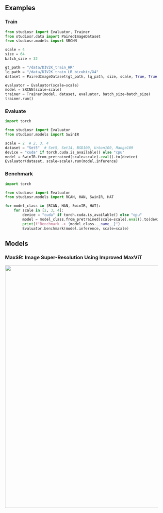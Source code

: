 ## Examples

### Train
```python
from studiosr import Evaluator, Trainer
from studiosr.data import PairedImageDataset
from studiosr.models import SRCNN

scale = 4
size = 64
batch_size = 32

gt_path = "/data/DIV2K_train_HR"
lq_path = "/data/DIV2K_train_LR_bicubic/X4"
dataset = PairedImageDataset(gt_path, lq_path, size, scale, True, True)

evaluator = Evaluator(scale=scale)
model = SRCNN(scale=scale)
trainer = Trainer(model, dataset, evaluator, batch_size=batch_size)
trainer.run()
```

### Evaluate
```python
import torch

from studiosr import Evaluator
from studiosr.models import SwinIR

scale = 2  # 2, 3, 4
dataset = "Set5"  # Set5, Set14, BSD100, Urban100, Manga109
device = "cuda" if torch.cuda.is_available() else "cpu"
model = SwinIR.from_pretrained(scale=scale).eval().to(device)
Evaluator(dataset, scale=scale).run(model.inference)
```

### Benchmark
```python
import torch

from studiosr import Evaluator
from studiosr.models import RCAN, HAN, SwinIR, HAT

for model_class in [RCAN, HAN, SwinIR, HAT]:
    for scale in [2, 3, 4]:
        device = "cuda" if torch.cuda.is_available() else "cpu"
        model = model_class.from_pretrained(scale=scale).eval().to(device)
        print(f"Benchmark -> {model_class.__name__}")
        Evaluator.benchmark(model.inference, scale=scale)
```

## Models

### MaxSR: Image Super-Resolution Using Improved MaxViT
<p align="center">
  <img width="800" src="../assets/MaxSR_arch.png">
</p>
